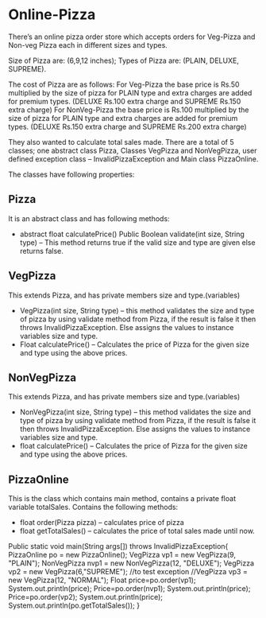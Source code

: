 # Online-Pizza
There’s an online pizza order store which accepts orders for Veg-Pizza and Non-veg Pizza each in different sizes and types.

Size of Pizza are: (6,9,12 inches);
Types of Pizza are: (PLAIN, DELUXE, SUPREME).

The cost of Pizza are as follows:
  For Veg-Pizza the base price is Rs.50 multiplied by the size of pizza
for PLAIN type and extra charges are added for premium types.
(DELUXE Rs.100 extra charge and SUPREME Rs.150 extra charge)
  For NonVeg-Pizza the base price is Rs.100 multiplied by the size of
pizza for PLAIN type and extra charges are added for premium
types. (DELUXE Rs.150 extra charge and SUPREME Rs.200 extra charge)

They also wanted to calculate total sales made. There are a total of 5 classes; one abstract class Pizza, Classes VegPizza and NonVegPizza, user defined exception class – InvalidPizzaException and Main class PizzaOnline.

The classes have following properties:
## Pizza
It is an abstract class and has following methods:
* abstract float calculatePrice()
Public Boolean validate(int size, String type) – This method returns
true if the valid size and type are given else returns false.
## VegPizza
This extends Pizza, and has private members size and type.(variables)
* VegPizza(int size, String type) – this method validates the size and
type of pizza by using validate method from Pizza, if the result is
false it then throws InvalidPizzaException.
Else assigns the values to instance variables size and type.
* Float calculatePrice() – Calculates the price of Pizza for the given
size and type using the above prices.
## NonVegPizza
This extends Pizza, and has private members size and type.(variables)
* NonVegPizza(int size, String type) – this method validates the size
and type of pizza by using validate method from Pizza, if the result
is false it then throws InvalidPizzaException.
Else assigns the values to instance variables size and type.
* float calculatePrice() – Calculates the price of Pizza for the given size
and type using the above prices.

## PizzaOnline
This is the class which contains main method, contains a private float
variable totalSales.
Contains the following methods:
* float order(Pizza pizza) – calculates price of pizza
* float getTotalSales() – calculates the price of total sales made until
now.

Public static void main(String args[]) throws InvalidPizzaException{
  PizzaOnline po = new PizzaOnline();
  VegPizza vp1 = new VegPizza(9, "PLAIN");
  NonVegPizza nvp1 = new NonVegPizza(12, "DELUXE");
  VegPizza vp2 = new VegPizza(6,"SUPREME");
  //to test exception
  //VegPizza vp3 = new VegPizza(12, "NORMAL");
  Float price=po.order(vp1);
  System.out.println(price);
  Price=po.order(nvp1);
  System.out.println(price);
  Price=po.order(vp2);
  System.out.println(price);
  System.out.println(po.getTotalSales());
}
